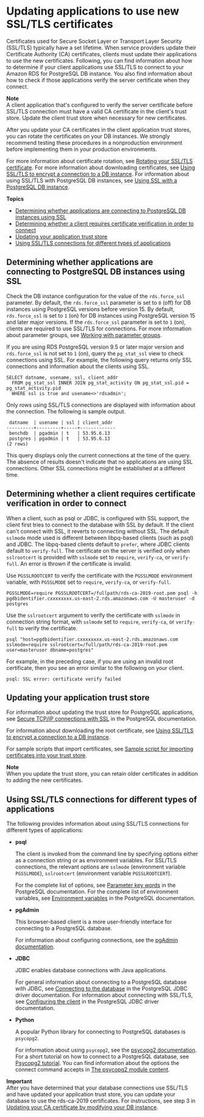# Updating applications to use new SSL/TLS certificates<a name="ssl-certificate-rotation-postgresql"></a>

Certificates used for Secure Socket Layer or Transport Layer Security \(SSL/TLS\) typically have a set lifetime\. When service providers update their Certificate Authority \(CA\) certificates, clients must update their applications to use the new certificates\. Following, you can find information about how to determine if your client applications use SSL/TLS to connect to your Amazon RDS for PostgreSQL DB instance\. You also find information about how to check if those applications verify the server certificate when they connect\.

**Note**  
A client application that's configured to verify the server certificate before SSL/TLS connection must have a valid CA certificate in the client's trust store\. Update the client trust store when necessary for new certificates\.

After you update your CA certificates in the client application trust stores, you can rotate the certificates on your DB instances\. We strongly recommend testing these procedures in a nonproduction environment before implementing them in your production environments\.

For more information about certificate rotation, see [Rotating your SSL/TLS certificate](UsingWithRDS.SSL-certificate-rotation.md)\. For more information about downloading certificates, see [Using SSL/TLS to encrypt a connection to a DB instance](UsingWithRDS.SSL.md)\. For information about using SSL/TLS with PostgreSQL DB instances, see [Using SSL with a PostgreSQL DB instance](PostgreSQL.Concepts.General.SSL.md)\.

**Topics**
+ [Determining whether applications are connecting to PostgreSQL DB instances using SSL](#ssl-certificate-rotation-postgresql.determining-server)
+ [Determining whether a client requires certificate verification in order to connect](#ssl-certificate-rotation-postgresql.determining-client)
+ [Updating your application trust store](#ssl-certificate-rotation-postgresql.updating-trust-store)
+ [Using SSL/TLS connections for different types of applications](#ssl-certificate-rotation-postgresql.applications)

## Determining whether applications are connecting to PostgreSQL DB instances using SSL<a name="ssl-certificate-rotation-postgresql.determining-server"></a>

Check the DB instance configuration for the value of the `rds.force_ssl` parameter\. By default, the `rds.force_ssl` parameter is set to `0` \(off\) for DB instances using PostgreSQL versions before version 15\. By default, `rds.force_ssl` is set to `1` \(on\) for DB instances using PostgreSQL version 15 and later major versions\. If the `rds.force_ssl` parameter is set to `1` \(on\), clients are required to use SSL/TLS for connections\. For more information about parameter groups, see [Working with parameter groups](USER_WorkingWithParamGroups.md)\.

If you are using RDS PostgreSQL version 9\.5 or later major version and `rds.force_ssl` is not set to `1` \(on\), query the `pg_stat_ssl` view to check connections using SSL\. For example, the following query returns only SSL connections and information about the clients using SSL\.

```
SELECT datname, usename, ssl, client_addr 
  FROM pg_stat_ssl INNER JOIN pg_stat_activity ON pg_stat_ssl.pid = pg_stat_activity.pid
  WHERE ssl is true and usename<>'rdsadmin';
```

Only rows using SSL/TLS connections are displayed with information about the connection\. The following is sample output\.

```
 datname  | usename | ssl | client_addr 
----------+---------+-----+-------------
 benchdb  | pgadmin | t   | 53.95.6.13
 postgres | pgadmin | t   | 53.95.6.13
(2 rows)
```

This query displays only the current connections at the time of the query\. The absence of results doesn't indicate that no applications are using SSL connections\. Other SSL connections might be established at a different time\.

## Determining whether a client requires certificate verification in order to connect<a name="ssl-certificate-rotation-postgresql.determining-client"></a>

When a client, such as psql or JDBC, is configured with SSL support, the client first tries to connect to the database with SSL by default\. If the client can't connect with SSL, it reverts to connecting without SSL\. The default `sslmode` mode used is different between libpq\-based clients \(such as psql\) and JDBC\. The libpq\-based clients default to `prefer`, where JDBC clients default to `verify-full`\. The certificate on the server is verified only when `sslrootcert` is provided with `sslmode` set to `require`, `verify-ca`, or `verify-full`\. An error is thrown if the certificate is invalid\.

Use `PGSSLROOTCERT` to verify the certificate with the `PGSSLMODE` environment variable, with `PGSSLMODE` set to `require`, `verify-ca`, or `verify-full`\.

```
PGSSLMODE=require PGSSLROOTCERT=/fullpath/rds-ca-2019-root.pem psql -h pgdbidentifier.cxxxxxxxx.us-east-2.rds.amazonaws.com -U masteruser -d postgres
```

Use the `sslrootcert` argument to verify the certificate with `sslmode` in connection string format, with `sslmode` set to `require`, `verify-ca`, or `verify-full` to verify the certificate\.

```
psql "host=pgdbidentifier.cxxxxxxxx.us-east-2.rds.amazonaws.com sslmode=require sslrootcert=/full/path/rds-ca-2019-root.pem user=masteruser dbname=postgres"
```

For example, in the preceding case, if you are using an invalid root certificate, then you see an error similar to the following on your client\.

```
psql: SSL error: certificate verify failed
```

## Updating your application trust store<a name="ssl-certificate-rotation-postgresql.updating-trust-store"></a>

For information about updating the trust store for PostgreSQL applications, see [Secure TCP/IP connections with SSL](https://www.postgresql.org/docs/current/ssl-tcp.html) in the PostgreSQL documentation\.

For information about downloading the root certificate, see [Using SSL/TLS to encrypt a connection to a DB instance](UsingWithRDS.SSL.md)\.

For sample scripts that import certificates, see [Sample script for importing certificates into your trust store](UsingWithRDS.SSL-certificate-rotation.md#UsingWithRDS.SSL-certificate-rotation-sample-script)\.

**Note**  
When you update the trust store, you can retain older certificates in addition to adding the new certificates\.

## Using SSL/TLS connections for different types of applications<a name="ssl-certificate-rotation-postgresql.applications"></a>

The following provides information about using SSL/TLS connections for different types of applications:
+ **psql**

  The client is invoked from the command line by specifying options either as a connection string or as environment variables\. For SSL/TLS connections, the relevant options are `sslmode` \(environment variable `PGSSLMODE`\), `sslrootcert` \(environment variable `PGSSLROOTCERT`\)\.

  For the complete list of options, see [Parameter key words](https://www.postgresql.org/docs/current/libpq-connect.html#LIBPQ-PARAMKEYWORDS) in the PostgreSQL documentation\. For the complete list of environment variables, see [Environment variables](https://www.postgresql.org/docs/current/libpq-envars.html) in the PostgreSQL documentation\.
+ **pgAdmin**

  This browser\-based client is a more user\-friendly interface for connecting to a PostgreSQL database\.

  For information about configuring connections, see the [pgAdmin documentation](https://www.pgadmin.org/docs/pgadmin4/latest/server_dialog.html)\.
+ **JDBC**

  JDBC enables database connections with Java applications\.

  For general information about connecting to a PostgreSQL database with JDBC, see [Connecting to the database](https://jdbc.postgresql.org/documentation/use/#connecting-to-the-database) in the PostgreSQL JDBC driver documentation\. For information about connecting with SSL/TLS, see [Configuring the client](https://jdbc.postgresql.org/documentation/ssl/#configuring-the-client) in the PostgreSQL JDBC driver documentation\. 
+ **Python**

  A popular Python library for connecting to PostgreSQL databases is `psycopg2`\.

  For information about using `psycopg2`, see the [psycopg2 documentation](https://pypi.org/project/psycopg2/)\. For a short tutorial on how to connect to a PostgreSQL database, see [Psycopg2 tutorial](https://wiki.postgresql.org/wiki/Psycopg2_Tutorial)\. You can find information about the options the connect command accepts in [The psycopg2 module content](http://initd.org/psycopg/docs/module.html#module-psycopg2)\.

**Important**  
After you have determined that your database connections use SSL/TLS and have updated your application trust store, you can update your database to use the rds\-ca\-2019 certificates\. For instructions, see step 3 in [Updating your CA certificate by modifying your DB instance](UsingWithRDS.SSL-certificate-rotation.md#UsingWithRDS.SSL-certificate-rotation-updating)\.